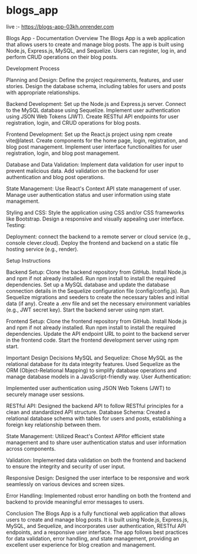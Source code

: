 # blogs_app
live :- https://blogs-app-03kh.onrender.com

Blogs App - Documentation
Overview
The Blogs App is a web application that allows users to create and manage blog posts. The app is built using Node.js, Express.js, MySQL, and Sequelize. Users can register, log in, and perform CRUD operations on their blog posts.

Development Process

Planning and Design:
Define the project requirements, features, and user stories.
Design the database schema, including tables for users and posts with appropriate relationships.

Backend Development:
Set up the Node.js and Express.js server.
Connect to the MySQL database using Sequelize.
Implement user authentication using JSON Web Tokens (JWT).
Create RESTful API endpoints for user registration, login, and CRUD operations for blog posts.

Frontend Development:
Set up the React.js project using npm create vite@latest.
Create components for the home page, login, registration, and blog post management.
Implement user interface functionalities for user registration, login, and blog post management.

Database and Data Validation:
Implement data validation for user input to prevent malicious data.
Add validation on the backend for user authentication and blog post operations.

State Management:
Use React's Context API state management of user.
Manage user authentication status and user information using state management.

Styling and CSS:
Style the application using CSS and/or CSS frameworks like Bootstrap.
Design a responsive and visually appealing user interface.
Testing:


Deployment:
connect the backend to a remote server or cloud service (e.g., console clever.cloud).
Deploy the frontend and backend on a static file hosting service (e.g., render).

Setup Instructions

Backend Setup:
Clone the backend repository from GitHub.
Install Node.js and npm if not already installed.
Run npm install to install the required dependencies.
Set up a MySQL database and update the database connection details in the Sequelize configuration file (config/config.js).
Run Sequelize migrations and seeders to create the necessary tables and initial data (if any).
Create a .env file and set the necessary environment variables (e.g., JWT secret key).
Start the backend server using npm start.

Frontend Setup:
Clone the frontend repository from GitHub.
Install Node.js and npm if not already installed.
Run npm install to install the required dependencies.
Update the API endpoint URL to point to the backend server in the frontend code.
Start the frontend development server using npm start.

Important Design Decisions
MySQL and Sequelize:
Chose MySQL as the relational database for its data integrity features.
Used Sequelize as the ORM (Object-Relational Mapping) to simplify database operations and manage database models in a JavaScript-friendly way.
User Authentication:

Implemented user authentication using JSON Web Tokens (JWT) to securely manage user sessions.

RESTful API:
Designed the backend API to follow RESTful principles for a clean and standardized API structure.
Database Schema:
Created a relational database schema with tables for users and posts, establishing a foreign key relationship between them.

State Management:
Utilized React's Context APIfor efficient state management and to share user authentication status and user information across components.

Validation:
Implemented data validation on both the frontend and backend to ensure the integrity and security of user input.

Responsive Design:
Designed the user interface to be responsive and work seamlessly on various devices and screen sizes.

Error Handling:
Implemented robust error handling on both the frontend and backend to provide meaningful error messages to users.

Conclusion
The Blogs App is a fully functional web application that allows users to create and manage blog posts. It is built using Node.js, Express.js, MySQL, and Sequelize, and incorporates user authentication, RESTful API endpoints, and a responsive user interface. The app follows best practices for data validation, error handling, and state management, providing an excellent user experience for blog creation and management.
